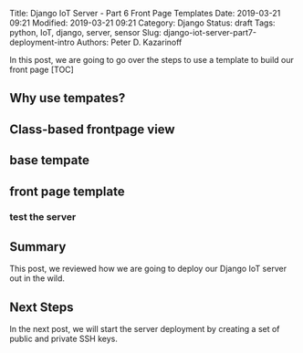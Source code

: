 Title: Django IoT Server - Part 6 Front Page Templates
Date: 2019-03-21 09:21
Modified: 2019-03-21 09:21
Category: Django
Status: draft
Tags: python, IoT, django, server, sensor
Slug: django-iot-server-part7-deployment-intro
Authors: Peter D. Kazarinoff

In this post, we are going to go over the steps to use a template to build our front page
[TOC]

## Why use tempates?

## Class-based frontpage view

## base tempate

## front page template

### test the server

## Summary

This post, we reviewed how we are going to deploy our Django IoT server out in the wild.

## Next Steps

In the next post, we will start the server deployment by creating a set of public and private SSH keys.
